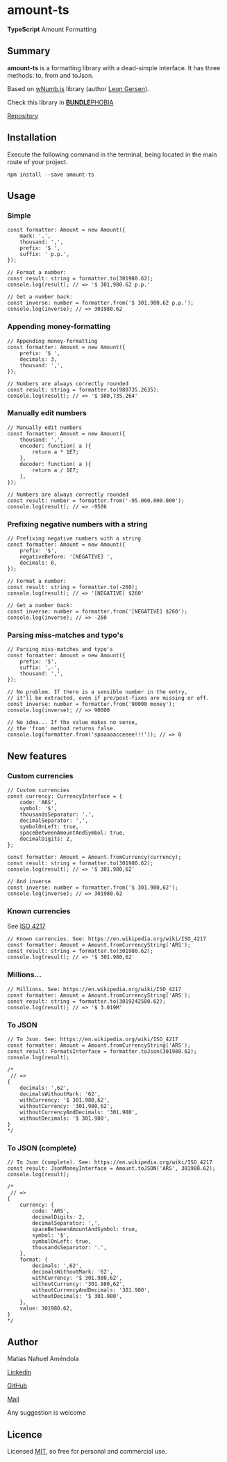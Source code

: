 # amount-ts

**TypeScript** Amount Formatting

## Summary

**amount-ts** is a formatting library with a dead-simple interface. It has three methods: to, from and toJson.

Based on [wNumb.js](https://refreshless.com/wnumb/) library (author [Leon Gersen](https://github.com/leongersen)).

Check this library in [**BUNDLE**PHOBIA](https://bundlephobia.com/result?p=amount-ts)

[Repository](https://www.npmjs.com/package/amount-ts)


## Installation

Execute the following command in the terminal, being located in the main route of your project.

```
npm install --save amount-ts
```


## Usage

### Simple

```
const formatter: Amount = new Amount({
    mark: '.',
    thousand: ',',
    prefix: '$ ',
    suffix: ' p.p.',
});

// Format a number:
const result: string = formatter.to(301980.62);
console.log(result); // => '$ 301,980.62 p.p.'

// Get a number back:
const inverse: number = formatter.from('$ 301,980.62 p.p.');
console.log(inverse); // => 301980.62
```

### Appending money-formatting

```
// Appending money-formatting
const formatter: Amount = new Amount({
    prefix: '$ ',
    decimals: 3,
    thousand: ',',
});

// Numbers are always correctly rounded
const result: string = formatter.to(980735.2635);
console.log(result); // => '$ 980,735.264'
```

### Manually edit numbers

```
// Manually edit numbers
const formatter: Amount = new Amount({
    thousand: '.',
    encoder: function( a ){
        return a * 1E7;
    },
    decoder: function( a ){
        return a / 1E7;
    },
});

// Numbers are always correctly rounded
const result: number = formatter.from('-95.060.000.000');
console.log(result); // => -9506
```

### Prefixing negative numbers with a string

```
// Prefixing negative numbers with a string
const formatter: Amount = new Amount({
    prefix: '$',
    negativeBefore: '[NEGATIVE] ',
    decimals: 0,
});

// Format a number:
const result: string = formatter.to(-260);
console.log(result); // => '[NEGATIVE] $260'

// Get a number back:
const inverse: number = formatter.from('[NEGATIVE] $260');
console.log(inverse); // => -260
```

### Parsing miss-matches and typo's

```
// Parsing miss-matches and typo's
const formatter: Amount = new Amount({
    prefix: '$',
    suffix: ',-',
    thousand: ',',
});

// No problem. If there is a sensible number in the entry,
// it'll be extracted, even if pre/post-fixes are missing or off.
const inverse: number = formatter.from('90000 money');
console.log(inverse); // => 90000

// No idea... If the value makes no sense,
// the 'from' method returns false.
console.log(formatter.from('spaaaaacceeee!!!')); // => 0
```

## New features

### Custom currencies

```
// Custom currencies
const currency: CurrencyInterface = {
    code: 'ARS',
    symbol: '$',
    thousandsSeparator: '.',
    decimalSeparator: ',',
    symbolOnLeft: true,
    spaceBetweenAmountAndSymbol: true,
    decimalDigits: 2,
};

const formatter: Amount = Amount.fromCurrency(currency);
const result: string = formatter.to(301980.62);
console.log(result); // => '$ 301.980,62'

// And inverse
const inverse: number = formatter.from('$ 301.980,62');
console.log(inverse); // => 301980.62
```

### Known currencies

See [ISO 4217](https://en.wikipedia.org/wiki/ISO_4217)

```
// Known currencies. See: https://en.wikipedia.org/wiki/ISO_4217
const formatter: Amount = Amount.fromCurrencyString('ARS');
const result: string = formatter.to(301980.62);
console.log(result); // => '$ 301.980,62'
```

### Millions...

```
// Millions. See: https://en.wikipedia.org/wiki/ISO_4217
const formatter: Amount = Amount.fromCurrencyString('ARS');
const result: string = formatter.to(3019242580.62);
console.log(result); // => '$ 3.019M'
```

### To JSON

```
// To Json. See: https://en.wikipedia.org/wiki/ISO_4217
const formatter: Amount = Amount.fromCurrencyString('ARS');
const result: FormatsInterface = formatter.toJson(301980.62);
console.log(result);

/*
 // =>
{
    decimals: ',62',
    decimalsWithoutMark: '62',
    withCurrency: '$ 301.980,62',
    withoutCurrency: '301.980,62',
    withoutCurrencyAndDecimals: '301.980',
    withoutDecimals: '$ 301.980',
}
*/

```

### To JSON (complete)

```
// To Json (complete). See: https://en.wikipedia.org/wiki/ISO_4217
const result: JsonMoneyInterface = Amount.toJSON('ARS', 301980.62);
console.log(result);

/*
 // =>
{
    currency: {
        code: 'ARS',
        decimalDigits: 2,
        decimalSeparator: ',',
        spaceBetweenAmountAndSymbol: true,
        symbol: '$',
        symbolOnLeft: true,
        thousandsSeparator: '.',
    },
    format: {
        decimals: ',62',
        decimalsWithoutMark: '62',
        withCurrency: '$ 301.980,62',
        withoutCurrency: '301.980,62',
        withoutCurrencyAndDecimals: '301.980',
        withoutDecimals: '$ 301.980',
    },
    value: 301980.62,
}
*/

```

## Author

Matias Nahuel Améndola

[Linkedin](https://ar.linkedin.com/in/matias-nahuel-am%C3%A9ndola-933a9711)

[GitHub](https://github.com/matiasnamendola)

[Mail](mailto:soporte.esolutions@gmail.com)

Any suggestion is welcome

## Licence

Licensed [MIT](./LICENSE), so free for personal and commercial use.
